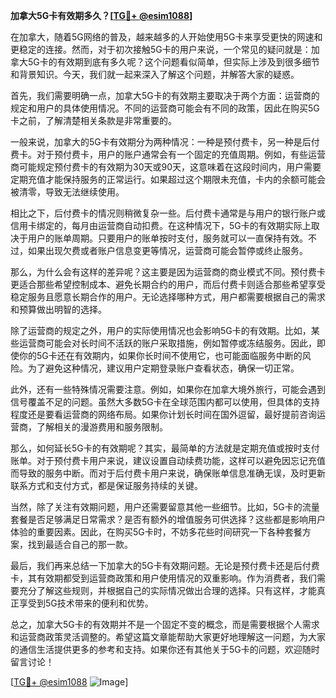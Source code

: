 **加拿大5G卡有效期多久？[[TG💪+ @esim1088](https://t.me/s/esim1088)]**

在加拿大，随着5G网络的普及，越来越多的人开始使用5G卡来享受更快的网速和更稳定的连接。然而，对于初次接触5G卡的用户来说，一个常见的疑问就是：加拿大5G卡的有效期到底有多久呢？这个问题看似简单，但实际上涉及到很多细节和背景知识。今天，我们就一起来深入了解这个问题，并解答大家的疑惑。

首先，我们需要明确一点，加拿大5G卡的有效期主要取决于两个方面：运营商的规定和用户的具体使用情况。不同的运营商可能会有不同的政策，因此在购买5G卡之前，了解清楚相关条款是非常重要的。

一般来说，加拿大的5G卡有效期分为两种情况：一种是预付费卡，另一种是后付费卡。对于预付费卡，用户的账户通常会有一个固定的充值周期。例如，有些运营商可能规定预付费卡的有效期为30天或90天，这意味着在这段时间内，用户需要定期充值才能保持服务的正常运行。如果超过这个期限未充值，卡内的余额可能会被清零，导致无法继续使用。

相比之下，后付费卡的情况则稍微复杂一些。后付费卡通常是与用户的银行账户或信用卡绑定的，每月由运营商自动扣费。在这种情况下，5G卡的有效期实际上取决于用户的账单周期。只要用户的账单按时支付，服务就可以一直保持有效。不过，如果出现欠费或者账户信息变更等情况，运营商可能会暂停或终止服务。

那么，为什么会有这样的差异呢？这主要是因为运营商的商业模式不同。预付费卡更适合那些希望控制成本、避免长期合约的用户，而后付费卡则适合那些希望享受稳定服务且愿意长期合作的用户。无论选择哪种方式，用户都需要根据自己的需求和预算做出明智的选择。

除了运营商的规定之外，用户的实际使用情况也会影响5G卡的有效期。比如，某些运营商可能会对长时间不活跃的账户采取措施，例如暂停或冻结服务。因此，即使你的5G卡还在有效期内，如果你长时间不使用它，也可能面临服务中断的风险。为了避免这种情况，建议用户定期登录账户查看状态，确保一切正常。

此外，还有一些特殊情况需要注意。例如，如果你在加拿大境外旅行，可能会遇到信号覆盖不足的问题。虽然大多数5G卡在全球范围内都可以使用，但具体的支持程度还是要看运营商的网络布局。如果你计划长时间在国外逗留，最好提前咨询运营商，了解相关的漫游费用和服务限制。

那么，如何延长5G卡的有效期呢？其实，最简单的方法就是定期充值或按时支付账单。对于预付费卡用户来说，建议设置自动续费功能，这样可以避免因忘记充值而导致的服务中断。而对于后付费卡用户来说，确保账单信息准确无误，及时更新联系方式和支付方式，都是保证服务持续的关键。

当然，除了关注有效期问题，用户还需要留意其他一些细节。比如，5G卡的流量套餐是否足够满足日常需求？是否有额外的增值服务可供选择？这些都是影响用户体验的重要因素。因此，在购买5G卡时，不妨多花些时间研究一下各种套餐方案，找到最适合自己的那一款。

最后，我们再来总结一下加拿大的5G卡有效期问题。无论是预付费卡还是后付费卡，其有效期都受到运营商政策和用户使用情况的双重影响。作为消费者，我们需要充分了解这些规则，并根据自己的实际情况做出合理的选择。只有这样，才能真正享受到5G技术带来的便利和优势。

总之，加拿大5G卡的有效期并不是一个固定不变的概念，而是需要根据个人需求和运营商政策灵活调整的。希望这篇文章能帮助大家更好地理解这一问题，为大家的通信生活提供更多的参考和支持。如果你还有其他关于5G卡的问题，欢迎随时留言讨论！

[[TG💪+ @esim1088](https://t.me/s/esim1088) ![Image](https://i.postimg.cc/4NQfJmqS/Snipaste-2025-05-13-00-14-12.png)]